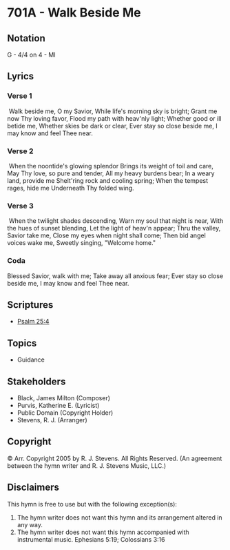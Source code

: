 # 701A - Walk Beside Me

## Notation

G - 4/4 on 4 - MI

## Lyrics

### Verse 1

 Walk beside me, O my Savior, While life's morning sky is bright; Grant me now Thy loving favor, Flood my path with heav'nly light; Whether good or ill betide me, Whether skies be dark or clear, Ever stay so close beside me, I may know and feel Thee near. 

### Verse 2

 When the noontide's glowing splendor Brings its weight of toil and care, May Thy love, so pure and tender, All my heavy burdens bear; In a weary land, provide me Shelt'ring rock and cooling spring; When the tempest rages, hide me Underneath Thy folded wing.

### Verse 3

 When the twilight shades descending, Warn my soul that night is near, With the hues of sunset blending, Let the light of heav'n appear; Thru the valley, Savior take me, Close my eyes when night shall come; Then bid angel voices wake me, Sweetly singing, "Welcome home."

### Coda

Blessed Savior, walk with me; Take away all anxious fear; Ever stay so close beside me, I may know and feel Thee near. 


## Scriptures

- [Psalm 25:4](https://www.biblegateway.com/passage/?search=Psalm%2025%3A4)

## Topics

- Guidance

## Stakeholders

- Black, James Milton (Composer)
- Purvis, Katherine E. (Lyricist)
- Public Domain (Copyright Holder)
- Stevens, R. J. (Arranger)

## Copyright

© Arr. Copyright 2005 by R. J. Stevens. All Rights Reserved.
(An agreement between the hymn writer and R. J. Stevens Music, LLC.)

## Disclaimers

This hymn is free to use but with the following exception(s):
1. The hymn writer does not want this hymn and its arrangement altered in any way.
2. The hymn writer does not want this hymn accompanied with instrumental music.
Ephesians 5:19; Colossians 3:16


